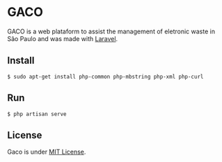 # GACO 

GACO is a web plataform to assist the management of eletronic waste in São Paulo and was made with [Laravel](http://laravel.com/docs).

## Install

`$ sudo apt-get install php-common php-mbstring php-xml php-curl`

## Run

`$ php artisan serve`

## License

Gaco is under [MIT License](LICENSE).
